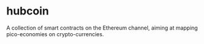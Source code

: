 # hubcoin

A collection of smart contracts on the Ethereum channel, aiming at mapping pico-economies on crypto-currencies.
